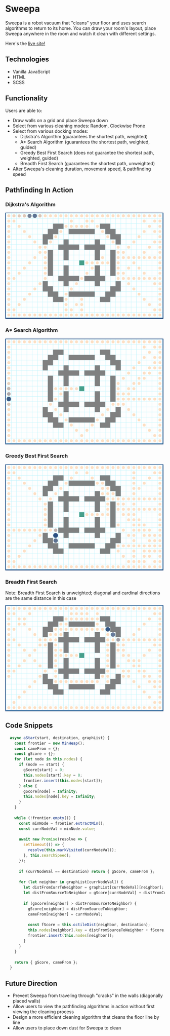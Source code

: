 # Sweepa

Sweepa is a robot vacuum that "cleans" your floor and uses search algorithms to return to its home. You can draw your room's layout, place Sweepa anywhere in the room and watch it clean with different settings.

Here's the [live site!](https://mace141.github.io/Sweepa)

## Technologies

* Vanilla JavaScript
* HTML
* SCSS

## Functionality

Users are able to:
* Draw walls on a grid and place Sweepa down
* Select from various cleaning modes: Random, Clockwise Prone
* Select from various docking modes: 
  * Dijkstra's Algorithm (guarantees the shortest path, weighted)
  * A* Search Algorithm (guarantees the shortest path, weighted, guided)
  * Greedy Best First Search (does not guarantee the shortest path, weighted, guided)
  * Breadth First Search (guarantees the shortest path, unweighted)
* Alter Sweepa's cleaning duration, movement speed, & pathfinding speed

## Pathfinding In Action

### Dijkstra's Algorithm

<img src="/dist/assets/gifs/dijkstras_short.gif" alt="Dijkstra's Algorithm" width="500" height="auto"/>

### A* Search Algorithm

<img src="/dist/assets/gifs/astar_short.gif" alt="A* Search Algorithm" width="500" height="auto"/>

### Greedy Best First Search

<img src="/dist/assets/gifs/greedybestfirst_short.gif" alt="Greedy Best First Search" width="500" height="auto"/>

### Breadth First Search

Note: Breadth First Search is unweighted; diagonal and cardinal directions are the same distance in this case

<img src="/dist/assets/gifs/breadthfirst_short.gif" alt="Breadth First Search" width="500" height="auto"/>

## Code Snippets
```javascript
  async aStar(start, destination, graphList) {
    const frontier = new MinHeap();
    const cameFrom = {};
    const gScore = {};
    for (let node in this.nodes) {
      if (node == start) {
        gScore[start] = 0;
        this.nodes[start].key = 0;
        frontier.insert(this.nodes[start]);
      } else {
        gScore[node] = Infinity;
        this.nodes[node].key = Infinity;
      }
    }
    
    while (!frontier.empty()) {
      const minNode = frontier.extractMin();
      const currNodeVal = minNode.value;
      
      await new Promise(resolve => {
        setTimeout(() => {
          resolve(this.markVisited(currNodeVal));
        }, this.searchSpeed);
      });
      
      if (currNodeVal == destination) return { gScore, cameFrom };
      
      for (let neighbor in graphList[currNodeVal]) {
        let distFromCurrToNeighbor = graphList[currNodeVal][neighbor];
        let distFromSourceToNeighbor = gScore[currNodeVal] + distFromCurrToNeighbor;
        
        if (gScore[neighbor] > distFromSourceToNeighbor) {
          gScore[neighbor] = distFromSourceToNeighbor;
          cameFrom[neighbor] = currNodeVal;

          const fScore = this.octileDist(neighbor, destination);
          this.nodes[neighbor].key = distFromSourceToNeighbor + fScore;
          frontier.insert(this.nodes[neighbor]);
        }
      }
    }
    
    return { gScore, cameFrom };
  }
```

## Future Direction

* Prevent Sweepa from traveling through "cracks" in the walls (diagonally placed walls)
* Allow users to view the pathfinding algorithms in action without first viewing the cleaning process
* Design a more efficient cleaning algorithm that cleans the floor line by line
* Allow users to place down dust for Sweepa to clean
